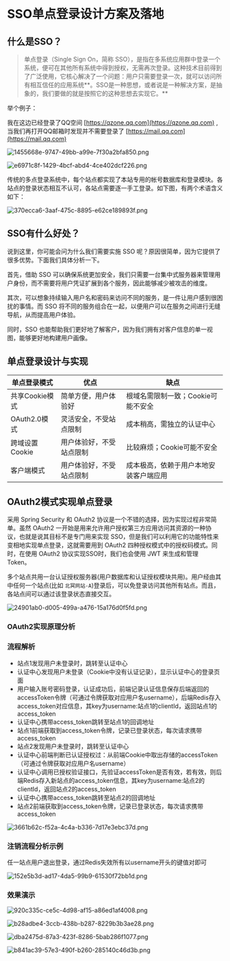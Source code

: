 # SSO单点登录设计方案及落地

## 什么是SSO？

> 单点登录（Single Sign On，简称 SSO），是指在多系统应用群中登录一个系统，便可在其他所有系统中得到授权，无需再次登录。这种技术目前得到了广泛使用，它核心解决了一个问题：用户只需要登录一次，就可以访问所有相互信任的应用系统**。SSO是一种思想，或者说是一种解决方案，是抽象的，我们要做的就是按照它的这种思想去实现它。**
>

举个例子：

我在这边已经登录了QQ空间 [https://qzone.qq.com](https://qzone.qq.com) , 当我们再打开QQ邮箱时发现并不需要登录了 [https://mail.qq.com](https://mail.qq.com)

![1455668e-9747-49bb-a99e-7f30a2bfa850.png](./img/ehm5_G2YoV7zT4l5/1737452404575-7c6d1ba0-ee9f-4004-90b4-e5beeaa88119-777772.png)

![e6971c8f-1429-4bcf-abd4-4ce402dcf226.png](./img/ehm5_G2YoV7zT4l5/1737452404673-bff60c65-a6fe-4a27-9ea5-001179ef7e91-138396.png)

传统的多点登录系统中，每个站点都实现了本站专用的帐号数据库和登录模块。各站点的登录状态相互不认可，各站点需要逐一手工登录。如下图，有两个术语含义如下：

![370ecca6-3aaf-475c-8895-e62ce189893f.png](./img/ehm5_G2YoV7zT4l5/1737452404614-1e66aa00-5a01-46f3-b462-ed34dfdb21ab-761680.png)

## SSO有什么好处？

说到这里，你可能会问为什么我们需要实施 SSO 呢？原因很简单，因为它提供了很多优势。下面我们具体分析一下。

首先，借助 SSO 可以确保系统更加安全，我们只需要一台集中式服务器来管理用户身份，而不需要将用户凭证扩展到各个服务，因此能够减少被攻击的维度。

其次，可以想象持续输入用户名和密码来访问不同的服务，是一件让用户感到很困扰的事情。而 SSO 将不同的服务组合在一起，以便用户可以在服务之间进行无缝导航，从而提高用户体验。

同时，SSO 也能帮助我们更好地了解客户，因为我们拥有对客户信息的单一视图，能够更好地构建用户画像。

## 单点登录设计与实现

| 单点登录模式 | 优点 | 缺点 |
| --- | --- | --- |
| 共享Cookie模式 | 简单方便，用户体验好 | 根域名需限制一致；Cookie可能不安全 |
| OAuth2.0模式 | 灵活安全，不受站点限制 | 成本稍高，需独立的认证中心 |
| 跨域设置Cookie | 用户体验好，不受站点限制 | 比较麻烦；Cookie可能不安全 |
| 客户端模式 | 用户体验好，不受站点限制 | 成本极高，依赖于用户本地安装客户端应用 |

## OAuth2模式实现单点登录

采用 Spring Security 和 OAuth2 协议是一个不错的选择，因为实现过程非常简单。虽然 OAuth2 一开始是用来允许用户授权第三方应用访问其资源的一种协议，也就是说其目标不是专门用来实现 SSO，但是我们可以利用它的功能特性来变相地实现单点登录，这就需要用到 OAuth2 四种授权模式中的授权码模式。同时，在使用 OAuth2 协议实现SSO时，我们也会使用 JWT 来生成和管理 Token。

多个站点共用一台认证授权服务器(用户数据库和认证授权模块共用)。用户经由其中任何一个站点(比如 `北冥网站-A`)登录后，可以免登录访问其他所有站点。而且，各站点间可以通过该登录状态直接交互。

![24901ab0-d005-499a-a476-15a176d0f5fd.png](./img/ehm5_G2YoV7zT4l5/1737452404610-46456d57-18ce-4102-aed4-700d7b4d149c-534131.png)

### OAuth2实现原理分析

### 流程解析

+ 站点1发现用户未登录时，跳转至认证中心
+ 认证中心发现用户未登录（Cookie中没有认证记录），显示认证中心的登录页面
+ 用户输入账号密码登录，认证成功后，前端记录认证信息保存后端返回的accessToken令牌（可通过令牌获取对应用户名username），后端Redis存入access_token对应信息，其key为username:站点1的clientId，返回站点1的access_token
+ 认证中心携带access_token跳转至站点1的回调地址
+ 站点1前端获取到access_token令牌，记录已登录状态，每次请求携带access_token
+ 站点2发现用户未登录时，跳转至认证中心
+ 认证中心前端判断已认证授权过：从前端Cookie中取出存储的accessToken（可通过令牌获取对应用户名username）
+ 认证中心调用已授权验证接口，先验证accessToken是否有效，若有效，则后端Redis存入新站点的access_token信息，其key为username:站点2的clientId，返回站点2的access_token
+ 认证中心携带access_token跳转至站点2的回调地址
+ 站点2前端获取到access_token令牌，记录已登录状态，每次请求携带access_token

![3661b62c-f52a-4c4a-b336-7d17e3ebc37d.png](./img/ehm5_G2YoV7zT4l5/1737452404716-9496afc2-1f29-4a6f-bc87-0072717eb19d-659960.png)

### 注销流程分析示例

任一站点用户退出登录，通过Redis失效所有以username开头的键值对即可

![152e5b3d-ad17-4da5-99b9-61530f72bb1d.png](./img/ehm5_G2YoV7zT4l5/1737452404580-15d15d36-8735-4055-b7aa-5b961a69db14-320912.png)

### 效果演示

![920c335c-ce5c-4d98-af15-a86ed1af4008.png](./img/ehm5_G2YoV7zT4l5/1737452404628-20ba3a54-5ecf-47a2-97f3-3ddf9d06ed82-778180.png)

![b28adbe4-3ccb-438b-b287-8229b3b3ae28.png](./img/ehm5_G2YoV7zT4l5/1737452404681-a5e4affe-e22a-4f21-a03b-53e7a25dda96-080412.png)

![dba2475d-87a3-423f-8286-5bab286f1077.png](./img/ehm5_G2YoV7zT4l5/1737452404622-3a27f8b0-1718-4bb2-ac15-1b8105db6dc4-943993.png)

![b841ac39-57e3-490f-b260-285140c46d3b.png](./img/ehm5_G2YoV7zT4l5/1737452404666-ef960462-dfdb-4889-98f1-71a6707e01b0-088145.png)
